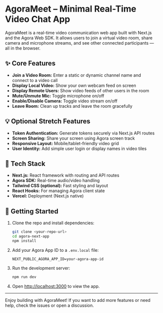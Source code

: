 # AgoraMeet – Minimal Real-Time Video Chat App

AgoraMeet is a real-time video communication web app built with Next.js and the Agora Web SDK. It allows users to join a virtual video room, share camera and microphone streams, and see other connected participants — all in the browser.

## ✨ Core Features
- **Join a Video Room:** Enter a static or dynamic channel name and connect to a video call
- **Display Local Video:** Show your own webcam feed on screen
- **Display Remote Users:** Show video feeds of other users in the room
- **Mute/Unmute Mic:** Toggle microphone on/off
- **Enable/Disable Camera:** Toggle video stream on/off
- **Leave Room:** Clean up tracks and leave the room gracefully

## 💡 Optional Stretch Features
- **Token Authentication:** Generate tokens securely via Next.js API routes
- **Screen Sharing:** Share your screen using Agora screen track
- **Responsive Layout:** Mobile/tablet-friendly video grid
- **User Identity:** Add simple user login or display names in video tiles

## 🧱 Tech Stack
- **Next.js:** React framework with routing and API routes
- **Agora SDK:** Real-time audio/video handling
- **Tailwind CSS (optional):** Fast styling and layout
- **React Hooks:** For managing Agora client state
- **Vercel:** Deployment (Next.js native)

## 🚀 Getting Started
1. Clone the repo and install dependencies:
   ```bash
   git clone <your-repo-url>
   cd agora-next-app
   npm install
   ```
2. Add your Agora App ID to a `.env.local` file:
   ```env
   NEXT_PUBLIC_AGORA_APP_ID=your-agora-app-id
   ```
3. Run the development server:
   ```bash
   npm run dev
   ```
4. Open [http://localhost:3000](http://localhost:3000) to view the app.

---

Enjoy building with AgoraMeet! If you want to add more features or need help, check the issues or open a discussion.
